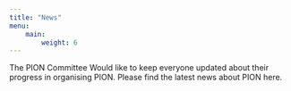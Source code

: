 ```yaml
---
title: "News"
menu:
    main:
        weight: 6
---
```



The PION Committee Would like to keep everyone updated about their progress in organising PION. Please find the latest news about PION here.